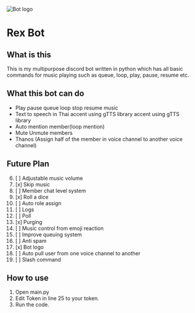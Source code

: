 ![Bot logo](https://media.discordapp.net/attachments/250226310926827520/921742714784063508/discord_multi_purpose_bot_logo.png) 

# Rex Bot

## What is this 
This is my multipurpose discord bot written in python which has all basic commands for music playing such as queue, loop, play, pause, resume etc.
## What this bot can do 

 - Play pause queue loop stop resume music  
 - Text to speech in Thai accent using gTTS library  accent using gTTS  library
 - Auto mention member(loop mention)   
 - Mute Unmute members
 - Thanos (Assign half of the member in voice channel to another voice channel)
    
 ## Future Plan
 
 6. [ ] Adjustable music volume
 7. [x] Skip music
 8. [ ] Member chat level system
 9. [x] Roll a dice
 10. [ ] Auto role assign
 11. [ ] Logs
 12. [ ] Poll
 13. [x]  Purging
 14. [ ] Music control from emoji reaction
 15. [ ] Improve queuing system
 16. [ ] Anti spam
 17. [x] Bot logo
 18. [ ] Auto pull user from one voice channel to another
 19. [ ] Slash command
## How to use
 1. Open main.py
 2. Edit Token in line 25 to your token.
 3. Run the code.
 

